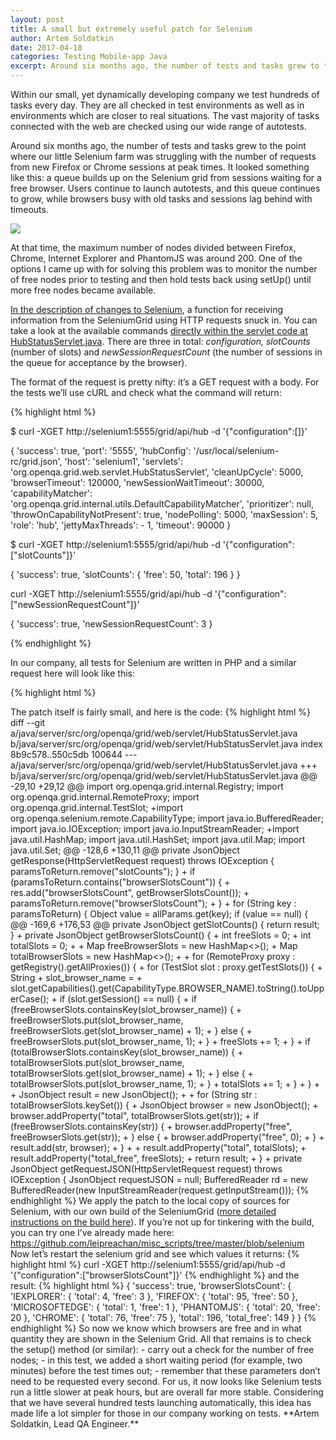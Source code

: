 ```yaml
---
layout: post
title: A small but extremely useful patch for Selenium
author: Artem Soldatkin
date: 2017-04-18
categories: Testing Mobile-app Java
excerpt: Around six months ago, the number of tests and tasks grew to the point where our little Selenium farm was struggling with the number of requests from new Firefox or Chrome sessions at peak times.
---
```

Within our small, yet dynamically developing company we test hundreds of tasks every day. They are all checked in test environments as well as in environments which are closer to real situations. The vast majority of tasks connected with the web are checked using our wide range of autotests.

Around six months ago, the number of tests and tasks grew to the point where our little Selenium farm was struggling with the number of requests from new Firefox or Chrome sessions at peak times. It looked something like this: a queue builds up on the Selenium grid from sessions waiting for a free browser.  Users continue to launch autotests, and this queue continues to grow, while browsers busy with old tasks and sessions lag behind with timeouts.

<img class="no-box-shadow" src="{{page.imgdir}}/1.png"/>

At that time, the maximum number of nodes divided between Firefox, Chrome, Internet Explorer and PhantomJS was around 200. One of the options I came up with for solving this problem was to monitor the number of free nodes prior to testing and then hold tests back using setUp() until more free nodes became available.

<a href="https://github.com/SeleniumHQ/selenium/blob/2aa21c1bca3ce863ed19791e20606a007a17dfa7/java/CHANGELOG">In the description of changes to Selenium</a>, a function for receiving information from the SeleniumGrid using HTTP requests snuck in. You can take a look at the available commands <a href="https://github.com/SeleniumHQ/selenium/blob/1c339290e142cab0ab6d7989e5ad2be4da118cb3/java/server/src/org/openqa/grid/web/servlet/HubStatusServlet.java">directly within the servlet code at HubStatusServlet.java</a>. There are three in total: *configuration, slotCounts* (number of slots) and *newSessionRequestCount* (the number of sessions in the queue for acceptance by the browser).

The format of the request is pretty nifty: it’s a GET request with a body. For the tests we’ll use cURL and check what the command will return:

{% highlight html %}

$ curl -XGET http://selenium1:5555/grid/api/hub -d '{"configuration":[]}'

{
	'success': true,
	'port': '5555',
	'hubConfig': '/usr/local/selenium-rc/grid.json',
	'host': 'selenium1',
	'servlets': 'org.openqa.grid.web.servlet.HubStatusServlet',
	'cleanUpCycle': 5000,
	'browserTimeout': 120000,
	'newSessionWaitTimeout': 30000,
	'capabilityMatcher': 'org.openqa.grid.internal.utils.DefaultCapabilityMatcher',
	'prioritizer': null,
	'throwOnCapabilityNotPresent': true,
	'nodePolling': 5000,
	'maxSession': 5,
	'role': 'hub',
	'jettyMaxThreads': - 1,
	'timeout': 90000
}

$ curl -XGET http://selenium1:5555/grid/api/hub -d '{"configuration":["slotCounts"]}'

{
	'success': true,
	'slotCounts': {
    	'free': 50,
    	'total': 196
	}
}

curl -XGET http://selenium1:5555/grid/api/hub -d '{"configuration":["newSessionRequestCount"]}'

{
	'success': true,
	'newSessionRequestCount': 3
}

{% endhighlight %}

In our company, all tests for Selenium are written in PHP and a similar request here will look like this:

{% highlight html %}

<?php

$curl = curl_init();
curl_setopt($curl, CURLOPT_URL, 'http://selenium1:5555/grid/api/hub');
curl_setopt($curl, CURLOPT_CUSTOMREQUEST, 'GET');
curl_setopt($curl, CURLOPT_POSTFIELDS, '{"configuration":["slotCounts"]}');
curl_exec($curl);

{% endhighlight %}

In theory, tests requested in setUp() for a defined number of slots and waiting sessions could be put on hold. However, this is not so convenient if your resources are unevenly distributed over different browsers. For example, at Badoo the number of nodes for Firefox is a third larger than those for Chrome, Internet Explorer and MS Edge which use only around 10 nodes (and these can be divided by version). It looks like there are probably no more nodes left for Chrome, although Selenium Grid says that there are still free nodes available.

So, we had to write a function into the servlet to understand which browsers are available and in what quantity. <a href="https://github.com/leipreachan/selenium/commit/8e97d913fe3ef519973e21c4b3beb22d055881d6?diff=unified">The patch itself is fairly small, and here is the code</a>:

{% highlight html %}

diff --git a/java/server/src/org/openqa/grid/web/servlet/HubStatusServlet.java b/java/server/src/org/openqa/grid/web/servlet/HubStatusServlet.java
index 8b9c578..550c5db 100644
--- a/java/server/src/org/openqa/grid/web/servlet/HubStatusServlet.java
+++ b/java/server/src/org/openqa/grid/web/servlet/HubStatusServlet.java
@@ -29,10 +29,12 @@
 import org.openqa.grid.internal.Registry;
 import org.openqa.grid.internal.RemoteProxy;
 import org.openqa.grid.internal.TestSlot;
+import org.openqa.selenium.remote.CapabilityType;

 import java.io.BufferedReader;
 import java.io.IOException;
 import java.io.InputStreamReader;
+import java.util.HashMap;
 import java.util.HashSet;
 import java.util.Map;
 import java.util.Set;
@@ -128,6 +130,11 @@ private JsonObject getResponse(HttpServletRequest request) throws IOException {
           paramsToReturn.remove("slotCounts");
     	}

+    	if (paramsToReturn.contains("browserSlotsCount")) {
+ 	     res.add("browserSlotsCount", getBrowserSlotsCount());
+          paramsToReturn.remove("browserSlotsCount");
+    	}
+
     	for (String key : paramsToReturn) {
       	Object value = allParams.get(key);
       	if (value == null) {
@@ -169,6 +176,53 @@ private JsonObject getSlotCounts() {
 	return result;
   }

+  private JsonObject getBrowserSlotsCount() {
+	int freeSlots = 0;
+	int totalSlots = 0;
+
+	Map<String, Integer> freeBrowserSlots = new HashMap<>();
+	Map<String, Integer> totalBrowserSlots = new HashMap<>();
+
+	for (RemoteProxy proxy : getRegistry().getAllProxies()) {
+  	for (TestSlot slot : proxy.getTestSlots()) {
+    	String
+      	slot_browser_name =
+          slot.getCapabilities().get(CapabilityType.BROWSER_NAME).toString().toUpperCase();
+    	if (slot.getSession() == null) {
+      	if (freeBrowserSlots.containsKey(slot_browser_name)) {
+            freeBrowserSlots.put(slot_browser_name, freeBrowserSlots.get(slot_browser_name) + 1);
+      	} else {
+            freeBrowserSlots.put(slot_browser_name, 1);
+      	}
+      	freeSlots += 1;
+    	}
+    	if (totalBrowserSlots.containsKey(slot_browser_name)) {
+          totalBrowserSlots.put(slot_browser_name, totalBrowserSlots.get(slot_browser_name) + 1);
+    	} else {
+          totalBrowserSlots.put(slot_browser_name, 1);
+    	}
+    	totalSlots += 1;
+  	}
+	}
+
+	JsonObject result = new JsonObject();
+
+	for (String str : totalBrowserSlots.keySet()) {
+  	JsonObject browser = new JsonObject();
+      browser.addProperty("total", totalBrowserSlots.get(str));
+  	if (freeBrowserSlots.containsKey(str)) {
+        browser.addProperty("free", freeBrowserSlots.get(str));
+  	} else {
+    	browser.addProperty("free", 0);
+  	}
+  	result.add(str, browser);
+	}
+
+    result.addProperty("total", totalSlots);
+    result.addProperty("total_free", freeSlots);
+	return result;
+  }
+
   private JsonObject getRequestJSON(HttpServletRequest request) throws IOException {
 	JsonObject requestJSON = null;
 	BufferedReader rd = new BufferedReader(new InputStreamReader(request.getInputStream()));

{% endhighlight %}

We apply the patch to the local copy of sources for Selenium, with our own build of the SeleniumGrid (<a href="https://github.com/SeleniumHQ/selenium">more detailed instructions on the build here</a>). If you’re not up for tinkering with the build, you can try one I’ve already made here: <a href="https://github.com/leipreachan/misc_scripts/tree/master/blob/selenium">https://github.com/leipreachan/misc_scripts/tree/master/blob/selenium</a>
Now let’s restart the selenium grid and see which values it returns:

{% highlight html %}

curl -XGET http://selenium1:5555/grid/api/hub -d '{"configuration":["browserSlotsCount"]}'

{% endhighlight %}

and the result:

{% highlight html %}

{
	'success': true,
	'browserSlotsCount': {
    	'IEXPLORER': {
        	'total': 4,
        	'free': 3
    	},
    	'FIREFOX': {
        	'total': 95,
        	'free': 50
    	},
    	'MICROSOFTEDGE': {
        	'total': 1,
        	'free': 1
    	},
    	'PHANTOMJS': {
        	'total': 20,
        	'free': 20
    	},
    	'CHROME': {
        	'total': 76,
        	'free': 75
    	},
    	'total': 196,
    	'total_free': 149
	}
}

{% endhighlight %}

So now we know which browsers are free and in what quantity they are shown in the Selenium Grid.  All that remains is to check the setup() method (or similar):

- carry out a check for the number of free nodes;
- in this test, we added a short waiting period (for example, two minutes) before the test times out;
- remember that these parameters don’t need to be requested every second.

For us, it now looks like Selenium tests run a little slower at peak hours, but are overall far more stable. Considering that we have several hundred tests launching automatically, this idea has made life a lot simpler for those in our company working on tests.

**Artem Soldatkin, Lead QA Engineer.**
